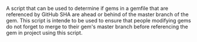 A script that can be used to determine if gems in a gemfile that are referenced by GitHub SHA are ahead or behind of the master branch of the gem. This script is intende to be used to ensure that people modifying gems do not forget to merge to their gem's master branch before referencing the gem in project using this script.